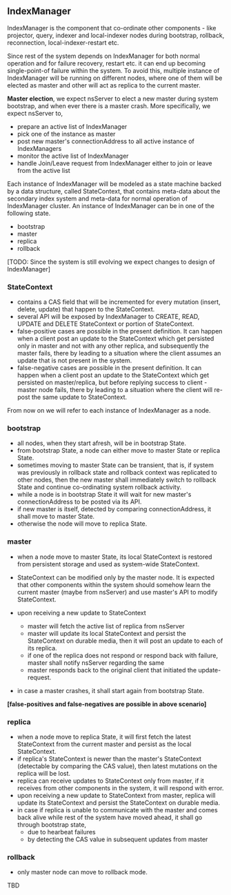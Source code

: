 ## IndexManager

IndexManager is the component that co-ordinate other components - like
projector, query, indexer and local-indexer nodes during bootstrap, rollback,
reconnection, local-indexer-restart etc.

Since rest of the system depends on IndexManager for both normal operation and
for failure recovery, restart etc. it can end up becoming single-point-of
failure within the system. To avoid this, multiple instance of IndexManager
will be running on different nodes, where one of them will be elected as
master and other will act as replica to the current master.

**Master election**, we expect nsServer to elect a new master during system
bootstrap, and when ever there is a master crash. More specifically, we expect
nsServer to,

  * prepare an active list of IndexManager
  * pick one of the instance as master
  * post new master's connectionAddress to all active instance of IndexManagers
  * monitor the active list of IndexManager
  * handle Join/Leave request from IndexManager either to join or leave from the
    active list

Each instance of IndexManager will be modeled as a state machine backed by a
data structure, called StateContext, that contains meta-data about the secondary
index system and meta-data for normal operation of IndexManager cluster. An
instance of IndexManager can be in one of the following state.

  * bootstrap
  * master
  * replica
  * rollback

[TODO: Since the system is still evolving we expect changes to design of
 IndexManager]

### StateContext

  * contains a CAS field that will be incremented for every mutation (insert,
    delete, update) that happen to the StateContext.
  * several API will be exposed by IndexManager to CREATE, READ, UPDATE and
    DELETE StateContext or portion of StateContext.
  * false-positive cases are possible in the present definition. It can
    happen when a client post an update to the StateContext which get
    persisted only in master and not with any other replica, and subsequently
    the master fails, there by leading to a situation where the client assumes
    an update that is not present in the system.
  * false-negative cases are possible in the present definition. It can happen
    when a client post an update to the StateContext which get persisted on
    master/replica, but before replying success to client - master node fails,
    there by leading to a situation where the client will re-post the same
    update to StateContext.

From now on we will refer to each instance of IndexManager as a node.

### bootstrap
  * all nodes, when they start afresh, will be in bootstrap State.
  * from bootstrap State, a node can either move to master State or replica
    State.
  * sometimes moving to master State can be transient, that is, if system was
    previously in rollback state and rollback context was replicated to other
    nodes, then the new master shall immediately switch to rollback State and
    continue co-ordinating system rollback activity.
  * while a node is in bootstrap State it will wait for new master's
    connectionAddress to be posted via its API.
  * if new master is itself, detected by comparing connectionAddress,
    it shall move to master State.
  * otherwise the node will move to replica State.

### master
  * when a node move to master State, its local StateContext is restored from
    persistent storage and used as system-wide StateContext.

  * StateContext can be modified only by the master node. It is expected that
    other components within the system should somehow learn the current master
    (maybe from nsServer) and use master's API to modify StateContext.
  * upon receiving a new update to StateContext
    * master will fetch the active list of replica from nsServer
    * master will update its local StateContext and persist the StateContext
      on durable media, then it will post an update to each of its replica.
    * if one of the replica does not respond or respond back with failure,
      master shall notify nsServer regarding the same
    * master responds back to the original client that initiated the
      update-request.
  * in case a master crashes, it shall start again from bootstrap State.

  **[false-positives and false-negatives are possible in above scenario]**

### replica
  * when a node move to replica State, it will first fetch the latest
    StateContext from the current master and persist as the local StateContext.
  * if replica's StateContext is newer than the master's StateContext
    (detectable by comparing the CAS value), then latest mutations on the
    replica will be lost.
  * replica can receive updates to StateContext only from master, if it receives
    from other components in the system, it will respond with error.
  * upon receiving a new update to StateContext from master, replica will
    update its StateContext and persist the StateContext on durable media.
  * in case if replica is unable to communicate with the master and comes back
    alive while rest of the system have moved ahead, it shall go through
    bootstrap state,
      * due to hearbeat failures
      * by detecting the CAS value in subsequent updates from master

### rollback
  * only master node can move to rollback mode.

  TBD
